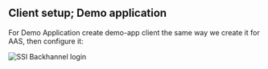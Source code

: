 ## Client setup; Demo application


For Demo Application create demo-app client the same way we create it for AAS, then configure it:

![SSI Backhannel login](./images/ssi_backchannel_login.jpg "SSI Backchannel login")
